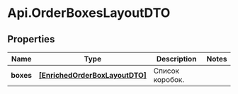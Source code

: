 # Api.OrderBoxesLayoutDTO

## Properties

Name | Type | Description | Notes
------------ | ------------- | ------------- | -------------
**boxes** | [**[EnrichedOrderBoxLayoutDTO]**](EnrichedOrderBoxLayoutDTO.md) | Список коробок. | 


